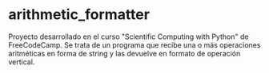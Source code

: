 # arithmetic_formatter
Proyecto desarrollado en el curso "Scientific Computing with Python" de FreeCodeCamp. Se trata de un programa que recibe una o más operaciones aritméticas en forma de string y las devuelve en formato de operación vertical.
